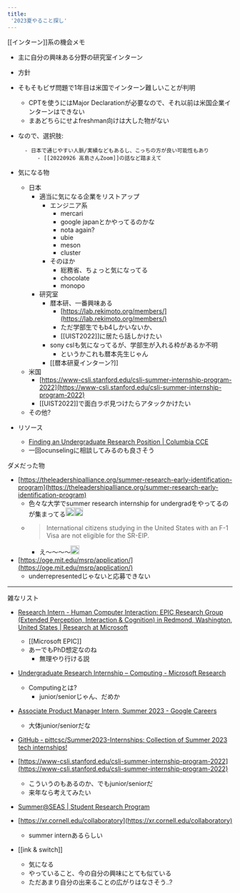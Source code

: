 ```yaml
---
title:
 '2023夏やること探し'
---
```


[[インターン]]系の機会メモ
- 主に自分の興味ある分野の研究室インターン



- 方針
- そもそもビザ問題で1年目は米国でインターン難しいことが判明
    - CPTを使うにはMajor Declarationが必要なので、それ以前は米国企業インターンはできない
    - まあどちらにせよfreshman向けは大した物がない
- なので、選択肢:

        - 日本で通じやすい人脈/実績などもあるし、こっちの方が良い可能性もあり
            - [[20220926 高島さんZoom]]の話など踏まえて

- 気になる物
    - 日本
        - 適当に気になる企業をリストアップ
            - エンジニア系
                - mercari
                - google japanとかやってるのかな
                - nota again?
                - ubie
                - meson
                - cluster
            - そのほか
                - 総務省、ちょっと気になってる
                - chocolate
                - monopo
        - 研究室
            - 暦本研、一番興味ある
                - [https://lab.rekimoto.org/members/](https://lab.rekimoto.org/members/)
                - ただ学部生でもb4しかいないか、
                - [[UIST2022]]に居たら話しかけたい
            - sony cslも気になってるが、学部生が入れる枠があるか不明
                - というかこれも暦本先生じゃん
            - [[暦本研夏インターン?]]
    - 米国
        - [https://www-csli.stanford.edu/csli-summer-internship-program-2022](https://www-csli.stanford.edu/csli-summer-internship-program-2022)
        - [[UIST2022]]で面白ラボ見つけたらアタックかけたい
    - その他?

- リソース
    - [Finding an Undergraduate Research Position | Columbia CCE](https://www.careereducation.columbia.edu/resources/finding-undergraduate-research-position)
    - 一回ocunselingに相談してみるのも良さそう

ダメだった物
- [https://theleadershipalliance.org/summer-research-early-identification-program](https://theleadershipalliance.org/summer-research-early-identification-program)
    - 色々な大学でsummer research internship for undergradをやってるのが集まってる<img src='https://scrapbox.io/api/pages/blu3mo-public/blu3mo/icon' alt='blu3mo.icon' height="19.5"/><img src='https://scrapbox.io/api/pages/blu3mo-public/blu3mo/icon' alt='blu3mo.icon' height="19.5"/>
    - > International citizens studying in the United States with an F-1 Visa are not eligible for the SR-EIP.
        - え〜〜〜〜<img src='https://scrapbox.io/api/pages/blu3mo-public/blu3mo/icon' alt='blu3mo.icon' height="19.5"/>
- [https://oge.mit.edu/msrp/application/](https://oge.mit.edu/msrp/application/)
    - underrepresentedじゃないと応募できない
---
雑なリスト
- [Research Intern - Human Computer Interaction: EPIC Research Group (Extended Perception, Interaction & Cognition) in Redmond, Washington, United States | Research at Microsoft](https://careers.microsoft.com/us/en/job/1139756/Research-Intern-Human-Computer-Interaction-EPIC-Research-Group-Extended-Perception-Interaction-Cognition)
    - [[Microsoft EPIC]]
    - あーでもPhD想定なのね
        - 無理やり行ける説
- [Undergraduate Research Internship – Computing - Microsoft Research](https://www.microsoft.com/en-us/research/academic-program/undergraduate-research-internship-computing/)
    - Computingとは?
        - junior/seniorじゃん、だめか
- [Associate Product Manager Intern, Summer 2023 - Google Careers](https://careers.google.com/jobs/results/142904663436337862-associate-product-manager-intern-summer-2023/?category=DATA_CENTER_OPERATIONS&category=DEVELOPER_RELATIONS&category=HARDWARE_ENGINEERING&category=INFORMATION_TECHNOLOGY&category=MANUFACTURING_SUPPLY_CHAIN&category=NETWORK_ENGINEERING&category=PRODUCT_MANAGEMENT&category=PROGRAM_MANAGEMENT&category=SOFTWARE_ENGINEERING&category=TECHNICAL_INFRASTRUCTURE_ENGINEERING&category=TECHNICAL_SOLUTIONS&category=TECHNICAL_WRITING&category=USER_EXPERIENCE&company=Google&company=YouTube&distance=50&employment_type=INTERN&jex=ENTRY_LEVEL&jld=20&jlo=en_US&location=40.7127753%3A-74.0059728%3ANew%20York,%20NY,%20USA%3AUS%3A%3A21.335418899743832%3ALOCALITY%3A%3A%3A%3A%3A%3A%3A%3A%3A%3A%3A%3A%3A%3A)
    - 大体junior/seniorだな
- [GitHub - pittcsc/Summer2023-Internships: Collection of Summer 2023 tech internships!](https://github.com/pittcsc/Summer2023-Internships)
- [https://www-csli.stanford.edu/csli-summer-internship-program-2022](https://www-csli.stanford.edu/csli-summer-internship-program-2022)
    - こういうのもあるのか、でもjunior/seniorだ
    - 来年なら考えてみたい

- [Summer@SEAS | Student Research Program](https://studentresearch.engineering.columbia.edu/summer-at-seas)

- [https://xr.cornell.edu/collaboratory](https://xr.cornell.edu/collaboratory)
    - summer internあるらしい

- [[ink & switch]]
    - 気になる
    - やっていること、今の自分の興味にとても似ている
    - ただあまり自分の出来ることの広がりはなさそう..?
